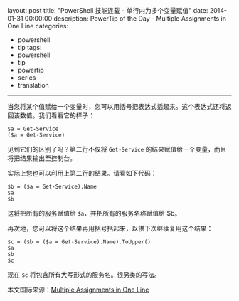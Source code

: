 ﻿layout: post
title: "PowerShell 技能连载 - 单行内为多个变量赋值"
date: 2014-01-31 00:00:00
description: PowerTip of the Day - Multiple Assignments in One Line
categories:
- powershell
- tip
tags:
- powershell
- tip
- powertip
- series
- translation
---
当您将某个值赋给一个变量时，您可以用括号把表达式括起来。这个表达式还将返回该数值。我们看看它的样子：

	$a = Get-Service
	($a = Get-Service)

见到它们的区别了吗？第二行不仅将 `Get-Service` 的结果赋值给一个变量，而且将把结果输出至控制台。

实际上您也可以利用上第二行的结果。请看如下代码：

	$b = ($a = Get-Service).Name
	$a
	$b

这将把所有的服务赋值给 `$a`，并把所有的服务名称赋值给 $b。

再次地，您可以将这个结果再用括号括起来，以供下次继续复用这个结果：

	$c = ($b = ($a = Get-Service).Name).ToUpper()
	$a
	$b
	$c

现在 `$c` 将包含所有大写形式的服务名。很另类的写法。

<!--more-->
本文国际来源：[Multiple Assignments in One Line](http://powershell.com/cs/blogs/tips/archive/2014/01/31/multiple-assignments-in-one-line.aspx)
